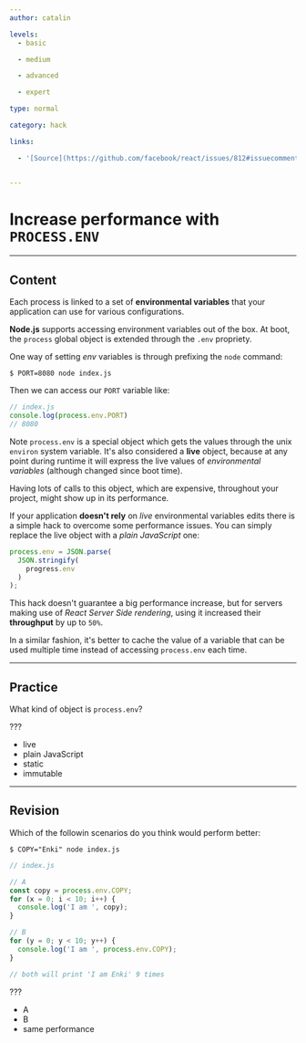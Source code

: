 ```yaml
---
author: catalin

levels:
  - basic

  - medium

  - advanced

  - expert

type: normal

category: hack

links:

  - '[Source](https://github.com/facebook/react/issues/812#issuecomment-172929366){website}'


---
```


# Increase performance with `PROCESS.ENV`

---
## Content

Each process is linked to a set of **environmental variables** that your application can use for various configurations.

**Node.js** supports accessing environment variables out of the box. At boot, the `process` global object is extended through the `.env` propriety.

One way of setting *env* variables is through prefixing the `node` command:
```shell
$ PORT=8080 node index.js
```

Then we can access our `PORT` variable like:
```javascript
// index.js
console.log(process.env.PORT)
// 8080
```

Note `process.env` is a special object which gets the values through the unix `environ` system variable. It's also considered a **live** object, because at any point during runtime it will express the live values of *environmental variables* (although changed since boot time).

Having lots of calls to this object, which are expensive, throughout your project, might show up in its performance.

If your application **doesn't rely** on *live* environmental variables edits there is a simple hack to overcome some performance issues. You can simply replace the live object with a *plain JavaScript* one:
```javascript
process.env = JSON.parse(
  JSON.stringify(
    progress.env
  )
);
```

This hack doesn't guarantee a big performance increase, but for servers making use of *React Server Side rendering*, using it increased their **throughput** by up to `50%`.

In a similar fashion, it's better to cache the value of a variable that can be used multiple time instead of accessing `process.env` each time.

---
## Practice

What kind of object is `process.env`?

???


* live
* plain JavaScript
* static
* immutable

---
## Revision

Which of the followin scenarios do you think would perform better:
```shell
$ COPY="Enki" node index.js
```
```javascript
// index.js

// A
const copy = process.env.COPY;
for (x = 0; i < 10; i++) {
  console.log('I am ', copy);
}

// B
for (y = 0; y < 10; y++) {
  console.log('I am ', process.env.COPY);
}

// both will print 'I am Enki' 9 times
```
???


* A
* B
* same performance
